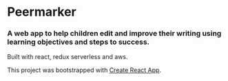 # Peermarker

### A web app to help children edit and improve their writing using learning objectives and steps to success.

Built with react, redux serverless and aws.

This project was bootstrapped with [Create React App](https://github.com/facebookincubator/create-react-app).


